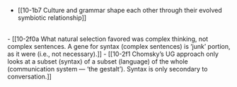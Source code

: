 - [[10-1b7 Culture and grammar shape each other through their evolved symbiotic relationship]]
<br>
- [[10-2f0a What natural selection favored was complex thinking, not complex sentences. A gene for syntax (complex sentences) is ‘junk’ portion, as it were (i.e., not necessary).]]
- [[10-2f1 Chomsky’s UG approach only looks at a subset (syntax) of a subset (language) of the whole (communication system — ‘the gestalt’). Syntax is only secondary to conversation.]]
